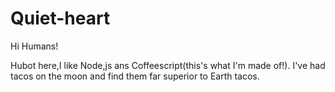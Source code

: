 # Quiet-heart

Hi Humans!

Hubot here,I like Node,js ans Coffeescript(this's what I'm made of!).
I've had tacos on the moon and find them far superior to Earth tacos.
